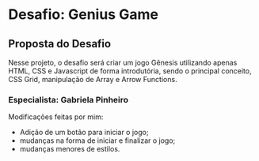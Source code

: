 # Desafio: Genius Game

## Proposta do Desafio

Nesse projeto, o desafio será criar um jogo Gênesis utilizando apenas HTML, CSS e Javascript de forma introdutória, sendo o principal conceito, CSS Grid, manipulação de Array e Arrow Functions.

### Especialista: Gabriela Pinheiro

Modificações feitas por mim:

 - Adição de um botão para iniciar o jogo;
 - mudanças na forma de iniciar e finalizar o jogo;
 - mudanças menores de estilos.
